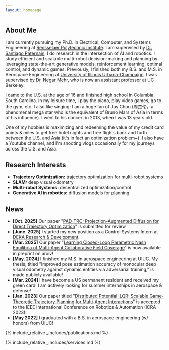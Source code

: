 ```yaml
---
layout: homepage
---
```


## About Me

I am currently pursuing my  Ph.D.  in Electrical, Computer, and Systems Engineering at [Rensselaer Polytechnic Institute](https://ecse.rpi.edu/). I am supervised by [Dr. Santiago Paternain](https://sites.ecse.rpi.edu/~paters/). I do research in the intersection of AI and robotics. I study efficient and scalable multi-robot decision-making and planning by leveraging state-the-art generative models, reinforcement learning, optimal control, and dynamic games. Previously, I finished both my B.S. and M.S. in Aerospace Engineering at [University of Illinois Urbana-Champaign](https://aerospace.illinois.edu/). I was supervised by [Dr. Negar Mehr](https://negarmehr.com/), who is now an assistant professor at UC Berkeley.

I came to the U.S. at the age of 16 and finished high school in Columbia, South Carolina. In my leisure time, I play the piano, play video games, go to the gym, etc. I also like singing; I am a huge fan of Jay Chou (周杰伦，a phenomenal mega star who is the equivalent of Bruno Mars of Asia in terms of his influence). I went to his concert in 2013, when I was 13 years old. 

One of my hobbies is maximizing and redeeming the value of my credit card points & miles to get free hotel nights and free flights back and forth between the U.S. and Asia (it's in fact an optimization problem~). I also have a Youtube channel, and I'm shooting vlogs occasionally for my journeys across the U.S. and Asia.

## Research Interests

- **Trajectory Optimization:** trajectory optimization for multi-robot systems
- **SLAM:** deep visual odometry
- **Multi-robot Systems:** decentralized optimization/control
- **Generative AI in robotics:** diffusion models for planning

## News
- **[Oct. 2025]** Our paper "[PAD-TRO: Projection-Augmented Diffusion for Direct Trajectory Optimization](https://arxiv.org/abs/2510.04436)" is submitted for review
- **[June. 2025]** I started my new position as a Control Systems Intern at [DEKA Research & Development](https://dekaresearch.com/).
- **[Mar. 2025]** Our paper "[Learning Closed-Loop Parametric Nash Equilibria of Multi-Agent Collaborative Field Coverage](https://arxiv.org/abs/2503.11829)" is now available in preprint on arxiv!
- **[May. 2024]** I finished my M.S. in aerospace engineering at UIUC. My thesis, titled "Improved pose estimation accuracy of monocular deep visual odometry against dynamic entities via adversarial training," is made publicly available!
- **[Mar. 2024]** I have become a US permanent resident and received my green card! I am actively looking for summer internships in aerospace & defense!
- **[Jan. 2023]** Our paper titled "[Distributed Potential ILQR: Scalable Game-Theoretic Trajectory Planning for
Multi-Agent Interactions](https://ieeexplore.ieee.org/document/10161176)" is accepted to the IEEE International Conference on Robotics & Automation (ICRA 2023)!
- **[May 2022]** I graduated with a B.S. in aerospace engineering (w/ honors) from UIUC!

{% include_relative _includes/publications.md %}

{% include_relative _includes/services.md %}
